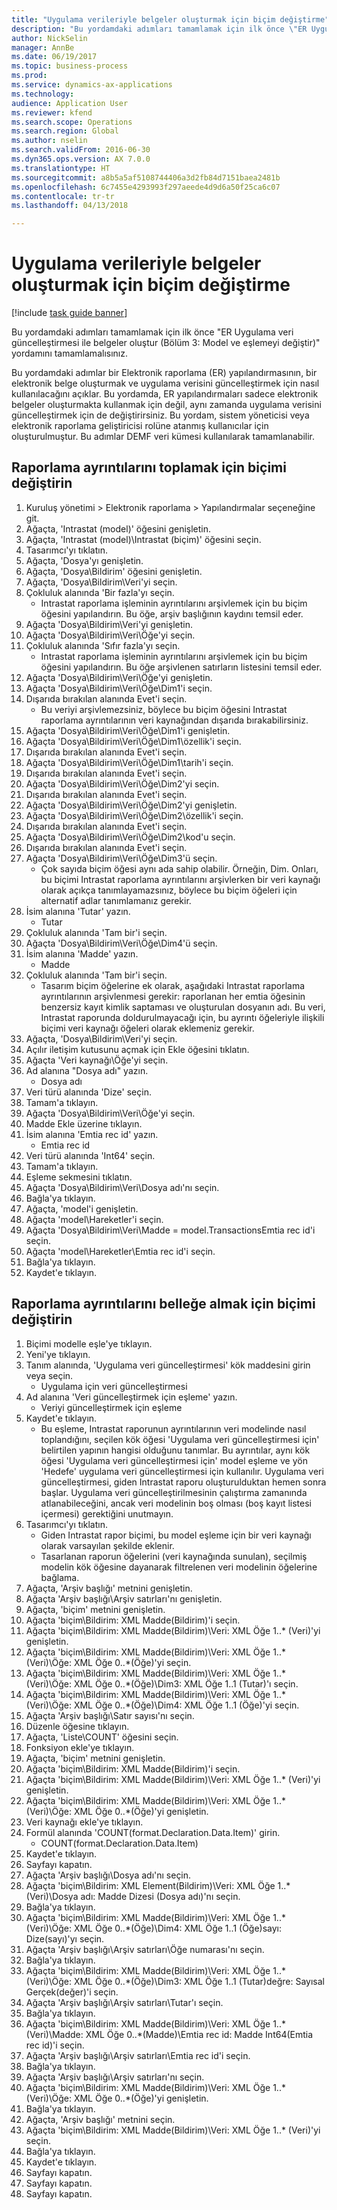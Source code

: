 ```yaml
--- 
title: "Uygulama verileriyle belgeler oluşturmak için biçim değiştirme"
description: "Bu yordamdaki adımları tamamlamak için ilk önce \"ER Uygulama veri güncelleştirmesi ile belgeler oluştur (Bölüm 3 - Model ve eşlemeyi değiştir)\" yordamını tamamlamalısınız."
author: NickSelin
manager: AnnBe
ms.date: 06/19/2017
ms.topic: business-process
ms.prod: 
ms.service: dynamics-ax-applications
ms.technology: 
audience: Application User
ms.reviewer: kfend
ms.search.scope: Operations
ms.search.region: Global
ms.author: nselin
ms.search.validFrom: 2016-06-30
ms.dyn365.ops.version: AX 7.0.0
ms.translationtype: HT
ms.sourcegitcommit: a8b5a5af5108744406a3d2fb84d7151baea2481b
ms.openlocfilehash: 6c7455e4293993f297aeede4d9d6a50f25ca6c07
ms.contentlocale: tr-tr
ms.lasthandoff: 04/13/2018

---
```

# <a name="modify-format-to-generate-documents-with-application-data"></a>Uygulama verileriyle belgeler oluşturmak için biçim değiştirme

[!include [task guide banner](../../includes/task-guide-banner.md)]

Bu yordamdaki adımları tamamlamak için ilk önce "ER Uygulama veri güncelleştirmesi ile belgeler oluştur (Bölüm 3: Model ve eşlemeyi değiştir)" yordamını tamamlamalısınız.

Bu yordamdaki adımlar bir Elektronik raporlama (ER) yapılandırmasının, bir elektronik belge oluşturmak ve uygulama verisini güncelleştirmek için nasıl kullanılacağını açıklar. Bu yordamda, ER yapılandırmaları sadece elektronik belgeler oluşturmakta kullanmak için değil, aynı zamanda uygulama verisini güncelleştirmek için de değiştirirsiniz. Bu yordam, sistem yöneticisi veya elektronik raporlama geliştiricisi rolüne atanmış kullanıcılar için oluşturulmuştur. Bu adımlar DEMF veri kümesi kullanılarak tamamlanabilir.


## <a name="modify-format-to-collect-details-of-reporting"></a>Raporlama ayrıntılarını toplamak için biçimi değiştirin
1. Kuruluş yönetimi > Elektronik raporlama > Yapılandırmalar seçeneğine git.
2. Ağaçta, 'Intrastat (model)' öğesini genişletin.
3. Ağaçta, 'Intrastat (model)\Intrastat (biçim)' öğesini seçin.
4. Tasarımcı'yı tıklatın.
5. Ağaçta, 'Dosya'yı genişletin.
6. Ağaçta, 'Dosya\Bildirim' öğesini genişletin.
7. Ağaçta, 'Dosya\Bildirim\Veri'yi seçin.
8. Çokluluk alanında 'Bir fazla'yı seçin.
    * Intrastat raporlama işleminin ayrıntılarını arşivlemek için bu biçim öğesini yapılandırın. Bu öğe, arşiv başlığının kaydını temsil eder.  
9. Ağaçta 'Dosya\Bildirim\Veri'yi genişletin.
10. Ağaçta 'Dosya\Bildirim\Veri\Öğe'yi seçin.
11. Çokluluk alanında 'Sıfır fazla'yı seçin.
    * Intrastat raporlama işleminin ayrıntılarını arşivlemek için bu biçim öğesini yapılandırın. Bu öğe arşivlenen satırların listesini temsil eder.  
12. Ağaçta 'Dosya\Bildirim\Veri\Öğe'yi genişletin.
13. Ağaçta 'Dosya\Bildirim\Veri\Öğe\Dim1'i seçin.
14. Dışarıda bırakılan alanında Evet'i seçin.
    * Bu veriyi arşivlemezsiniz, böylece bu biçim öğesini Intrastat raporlama ayrıntılarının veri kaynağından dışarıda bırakabilirsiniz.  
15. Ağaçta 'Dosya\Bildirim\Veri\Öğe\Dim1'i genişletin.
16. Ağaçta 'Dosya\Bildirim\Veri\Öğe\Dim1\özellik'i seçin.
17. Dışarıda bırakılan alanında Evet'i seçin.
18. Ağaçta 'Dosya\Bildirim\Veri\Öğe\Dim1\tarih'i seçin.
19. Dışarıda bırakılan alanında Evet'i seçin.
20. Ağaçta 'Dosya\Bildirim\Veri\Öğe\Dim2'yi seçin.
21. Dışarıda bırakılan alanında Evet'i seçin.
22. Ağaçta 'Dosya\Bildirim\Veri\Öğe\Dim2'yi genişletin.
23. Ağaçta 'Dosya\Bildirim\Veri\Öğe\Dim2\özellik'i seçin.
24. Dışarıda bırakılan alanında Evet'i seçin.
25. Ağaçta 'Dosya\Bildirim\Veri\Öğe\Dim2\kod'u seçin.
26. Dışarıda bırakılan alanında Evet'i seçin.
27. Ağaçta 'Dosya\Bildirim\Veri\Öğe\Dim3'ü seçin.
    * Çok sayıda biçim öğesi aynı ada sahip olabilir. Örneğin, Dim. Onları, bu biçimi Intrastat raporlama ayrıntılarını arşivlerken bir veri kaynağı olarak açıkça tanımlayamazsınız, böylece bu biçim öğeleri için alternatif adlar tanımlamanız gerekir.   
28. İsim alanına 'Tutar' yazın.
    * Tutar  
29. Çokluluk alanında 'Tam bir'i seçin.
30. Ağaçta 'Dosya\Bildirim\Veri\Öğe\Dim4'ü seçin.
31. İsim alanına 'Madde' yazın.
    * Madde  
32. Çokluluk alanında 'Tam bir'i seçin.
    * Tasarım biçim öğelerine ek olarak, aşağıdaki Intrastat raporlama ayrıntılarının arşivlenmesi gerekir: raporlanan her emtia öğesinin benzersiz kayıt kimlik saptaması ve oluşturulan dosyanın adı. Bu veri, Intrastat raporunda doldurulmayacağı için, bu ayrıntı öğeleriyle ilişkili biçimi veri kaynağı öğeleri olarak eklemeniz gerekir.  
33. Ağaçta, 'Dosya\Bildirim\Veri'yi seçin.
34. Açılır iletişim kutusunu açmak için Ekle öğesini tıklatın.
35. Ağaçta 'Veri kaynağı\Öğe'yi seçin.
36. Ad alanına "Dosya adı" yazın.
    * Dosya adı  
37. Veri türü alanında 'Dize' seçin.
38. Tamam'a tıklayın.
39. Ağaçta 'Dosya\Bildirim\Veri\Öğe'yi seçin.
40. Madde Ekle üzerine tıklayın.
41. İsim alanına 'Emtia rec id' yazın.
    * Emtia rec id  
42. Veri türü alanında 'Int64' seçin.
43. Tamam'a tıklayın.
44. Eşleme sekmesini tıklatın.
45. Ağaçta 'Dosya\Bildirim\Veri\Dosya adı'nı seçin.
46. Bağla'ya tıklayın.
47. Ağaçta, 'model'i genişletin.
48. Ağaçta 'model\Hareketler'i seçin.
49. Ağaçta 'Dosya\Bildirim\Veri\Madde = model.TransactionsEmtia rec id'i seçin.
50. Ağaçta 'model\Hareketler\Emtia rec id'i seçin.
51. Bağla'ya tıklayın.
52. Kaydet'e tıklayın.

## <a name="modify-format-to-memorize-details-of-reporting"></a>Raporlama ayrıntılarını belleğe almak için biçimi değiştirin
1. Biçimi modelle eşle'ye tıklayın.
2. Yeni'ye tıklayın.
3. Tanım alanında, 'Uygulama veri güncelleştirmesi' kök maddesini girin veya seçin.
    * Uygulama için veri güncelleştirmesi  
4. Ad alanına 'Veri güncelleştirmek için eşleme' yazın.
    * Veriyi güncelleştirmek için eşleme  
5. Kaydet'e tıklayın.
    * Bu eşleme, Intrastat raporunun ayrıntılarının veri modelinde nasıl toplandığını, seçilen kök öğesi 'Uygulama veri güncelleştirmesi için' belirtilen yapının hangisi olduğunu tanımlar. Bu ayrıntılar, aynı kök öğesi 'Uygulama veri güncelleştirmesi için' model eşleme ve yön 'Hedefe' uygulama veri güncelleştirmesi için kullanılır. Uygulama veri güncelleştirmesi, giden Intrastat raporu oluşturulduktan hemen sonra başlar. Uygulama veri güncelleştirilmesinin çalıştırma zamanında atlanabileceğini, ancak veri modelinin boş olması (boş kayıt listesi içermesi) gerektiğini unutmayın.   
6. Tasarımcı'yı tıklatın.
    * Giden Intrastat rapor biçimi, bu model eşleme için bir veri kaynağı olarak varsayılan şekilde eklenir.  
    * Tasarlanan raporun öğelerini (veri kaynağında sunulan), seçilmiş modelin kök öğesine dayanarak filtrelenen veri modelinin öğelerine bağlama.  
7. Ağaçta, 'Arşiv başlığı' metnini genişletin.
8. Ağaçta 'Arşiv başlığı\Arşiv satırları'nı genişletin.
9. Ağaçta, 'biçim' metnini genişletin.
10. Ağaçta 'biçim\Bildirim: XML Madde(Bildirim)'i seçin.
11. Ağaçta 'biçim\Bildirim: XML Madde(Bildirim)\Veri: XML Öğe 1..* (Veri)'yi genişletin.
12. Ağaçta 'biçim\Bildirim: XML Madde(Bildirim)\Veri: XML Öğe 1..* (Veri)\Öğe: XML Öğe 0..*(Öğe)'yi seçin.
13. Ağaçta 'biçim\Bildirim: XML Madde(Bildirim)\Veri: XML Öğe 1..* (Veri)\Öğe: XML Öğe 0..*(Öğe)\Dim3: XML Öğe 1..1 (Tutar)'ı seçin.
14. Ağaçta 'biçim\Bildirim: XML Madde(Bildirim)\Veri: XML Öğe 1..* (Veri)\Öğe: XML Öğe 0..*(Öğe)\Dim4: XML Öğe 1..1 (Öğe)'yi seçin.
15. Ağaçta 'Arşiv başlığı\Satır sayısı'nı seçin.
16. Düzenle öğesine tıklayın.
17. Ağaçta, 'Liste\COUNT' öğesini seçin.
18. Fonksiyon ekle'ye tıklayın.
19. Ağaçta, 'biçim' metnini genişletin.
20. Ağaçta 'biçim\Bildirim: XML Madde(Bildirim)'i seçin.
21. Ağaçta 'biçim\Bildirim: XML Madde(Bildirim)\Veri: XML Öğe 1..* (Veri)'yi genişletin.
22. Ağaçta 'biçim\Bildirim: XML Madde(Bildirim)\Veri: XML Öğe 1..* (Veri)\Öğe: XML Öğe 0..*(Öğe)'yi genişletin.
23. Veri kaynağı ekle'ye tıklayın.
24. Formül alanında 'COUNT(format.Declaration.Data.Item)' girin.
    * COUNT(format.Declaration.Data.Item)  
25. Kaydet'e tıklayın.
26. Sayfayı kapatın.
27. Ağaçta 'Arşiv başlığı\Dosya adı'nı seçin.
28. Ağaçta 'biçim\Bildirim: XML Element(Bildirim)\Veri: XML Öğe 1..* (Veri)\Dosya adı: Madde Dizesi (Dosya adı)'nı seçin.
29. Bağla'ya tıklayın.
30. Ağaçta 'biçim\Bildirim: XML Madde(Bildirim)\Veri: XML Öğe 1..* (Veri)\Öğe: XML Öğe 0..*(Öğe)\Dim4: XML Öğe 1..1 (Öğe)sayı: Dize(sayı)'yı seçin.
31. Ağaçta 'Arşiv başlığı\Arşiv satırları\Öğe numarası'nı seçin.
32. Bağla'ya tıklayın.
33. Ağaçta 'biçim\Bildirim: XML Madde(Bildirim)\Veri: XML Öğe 1..* (Veri)\Öğe: XML Öğe 0..*(Öğe)\Dim3: XML Öğe 1..1 (Tutar)değre: Sayısal Gerçek(değer)'i seçin.
34. Ağaçta 'Arşiv başlığı\Arşiv satırları\Tutar'ı seçin.
35. Bağla'ya tıklayın.
36. Ağaçta 'biçim\Bildirim: XML Madde(Bildirim)\Veri: XML Öğe 1..* (Veri)\Madde: XML Öğe 0..*(Madde)\Emtia rec id: Madde Int64(Emtia rec id)'i seçin.
37. Ağaçta 'Arşiv başlığı\Arşiv satırları\Emtia rec id'i seçin.
38. Bağla'ya tıklayın.
39. Ağaçta 'Arşiv başlığı\Arşiv satırları'nı seçin.
40. Ağaçta 'biçim\Bildirim: XML Madde(Bildirim)\Veri: XML Öğe 1..* (Veri)\Öğe: XML Öğe 0..*(Öğe)'yi genişletin.
41. Bağla'ya tıklayın.
42. Ağaçta, 'Arşiv başlığı' metnini seçin.
43. Ağaçta 'biçim\Bildirim: XML Madde(Bildirim)\Veri: XML Öğe 1..* (Veri)'yi seçin.
44. Bağla'ya tıklayın.
45. Kaydet'e tıklayın.
46. Sayfayı kapatın.
47. Sayfayı kapatın.
48. Sayfayı kapatın.


